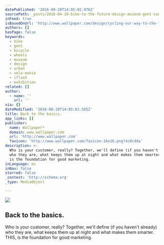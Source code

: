 ```yaml
---
datePublished: '2016-08-20T14:05:02.976Z'
sourcePath: _posts/2016-04-16-bike-to-the-future-design-museum-gent-considers-a-world-o.md
inFeed: true
isBasedOnUrl: 'http://www.wallpaper.com/design/cycling-our-way-to-the-future'
authors: []
hasPage: false
keywords:
  - bike
  - gent
  - bicycle
  - wheels
  - museum
  - design
  - urban
  - velo-mania
  - iflash
  - exhibition
related: []
author:
  - name: ''
    url: ''
via: {}
dateModified: '2016-08-20T14:05:02.585Z'
title: Back to the basics.
app_links: []
publisher:
  name: Wallpaper*
  domain: www.wallpaper.com
  url: 'http://www.wallpaper.com'
  favicon: 'http://www.wallpaper.com/favicon-16x16.png?4c9cd4a'
description: >-
  Who is your customer, really? Together, we'll define (if you haven't already)
  who they are, what keeps them up at night and what makes them smarter. THIS,
  is the foundation for good marketing. 
inLanguage: en
inNav: false
starred: false
_context: 'http://schema.org'
_type: MediaObject

---
```

<article style=""><img src="https://s3-us-west-2.amazonaws.com/the-grid-img/p/e75dd9b06e93c20d73aed8ffe8845b13b5208794.jpg" /><h1>Back to the basics.</h1><p>Who is your customer, really? Together, we'll define (if you haven't already) who they are, what keeps them up at night and what makes them smarter. THIS, is the foundation for good marketing. </p></article>